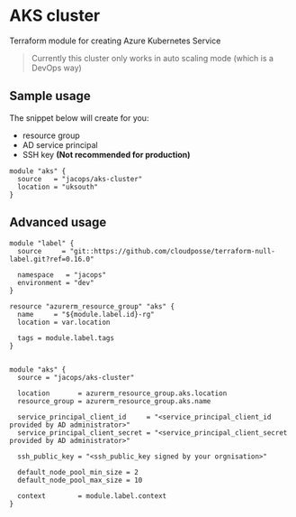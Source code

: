 # AKS cluster

Terraform module for creating Azure Kubernetes Service

> Currently this cluster only works in auto scaling mode (which is a DevOps way)

## Sample usage

The snippet below will create for you:
* resource group
* AD service principal
* SSH key **(Not recommended for production)**

```hcl-terraform
module "aks" {
  source   = "jacops/aks-cluster"
  location = "uksouth"
}
```

## Advanced usage

```hcl-terraform
module "label" {
  source     = "git::https://github.com/cloudposse/terraform-null-label.git?ref=0.16.0"

  namespace   = "jacops"
  environment = "dev"
}

resource "azurerm_resource_group" "aks" {
  name     = "${module.label.id}-rg"
  location = var.location

  tags = module.label.tags
}


module "aks" {
  source = "jacops/aks-cluster"

  location       = azurerm_resource_group.aks.location
  resource_group = azurerm_resource_group.aks.name
  
  service_principal_client_id     = "<service_principal_client_id provided by AD administrator>"
  service_principal_client_secret = "<service_principal_client_secret provided by AD administrator>"
  
  ssh_public_key = "<ssh_public_key signed by your orgnisation>" 
  
  default_node_pool_min_size = 2
  default_node_pool_max_size = 10

  context        = module.label.context 
}
```
